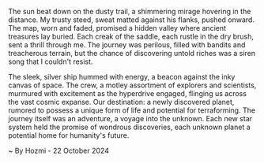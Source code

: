 
The sun beat down on the dusty trail, a shimmering mirage hovering in the distance.  My trusty steed, sweat matted against his flanks, pushed onward. The map, worn and faded, promised a hidden valley where ancient treasures lay buried.  Each creak of the saddle, each rustle in the dry brush, sent a thrill through me.  The journey was perilous, filled with bandits and treacherous terrain, but the chance of discovering untold riches was a siren song that I couldn't resist.  

The sleek, silver ship hummed with energy, a beacon against the inky canvas of space.  The crew, a motley assortment of explorers and scientists, murmured with excitement as the hyperdrive engaged, flinging us across the vast cosmic expanse.  Our destination: a newly discovered planet, rumored to possess a unique form of life and potential for terraforming.  The journey itself was an adventure, a voyage into the unknown.  Each new star system held the promise of wondrous discoveries, each unknown planet a potential home for humanity's future. 

~ By Hozmi - 22 October 2024
